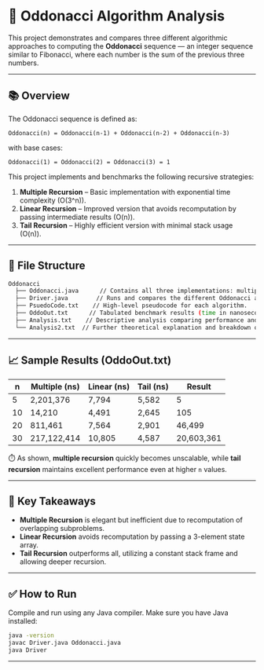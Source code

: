 # 🔁 Oddonacci Algorithm Analysis

This project demonstrates and compares three different algorithmic approaches to computing the **Oddonacci** sequence — an integer sequence similar to Fibonacci, where each number is the sum of the previous three numbers.

---

## 📚 Overview

The Oddonacci sequence is defined as:
```
Oddonacci(n) = Oddonacci(n-1) + Oddonacci(n-2) + Oddonacci(n-3)
```
with base cases:
```
Oddonacci(1) = Oddonacci(2) = Oddonacci(3) = 1
```

This project implements and benchmarks the following recursive strategies:

1. **Multiple Recursion** – Basic implementation with exponential time complexity (O(3^n)).
2. **Linear Recursion** – Improved version that avoids recomputation by passing intermediate results (O(n)).
3. **Tail Recursion** – Highly efficient version with minimal stack usage (O(n)).

---

## 📁 File Structure

```bash
Oddonacci
  ├── Oddonacci.java      // Contains all three implementations: multiple, linear, and tail-recursive.
  ├── Driver.java        // Runs and compares the different Oddonacci algorithms.
  ├── PsuedoCode.txt    // High-level pseudocode for each algorithm.
  ├── OddoOut.txt      // Tabulated benchmark results (time in nanoseconds) for various `n`.
  ├── Analysis.txt    // Descriptive analysis comparing performance and time complexity.
  └── Analysis2.txt  // Further theoretical explanation and breakdown of the recursion mechanics.
```
---

## 📈 Sample Results (OddoOut.txt)

| n  | Multiple (ns) | Linear (ns) | Tail (ns) | Result     |
|----|----------------|--------------|------------|------------|
| 5  | 2,201,376      | 7,794        | 5,582      | 5          |
| 10 | 14,210         | 4,491        | 2,645      | 105        |
| 20 | 811,461        | 7,564        | 2,901      | 46,499     |
| 30 | 217,122,414    | 10,805       | 4,587      | 20,603,361 |

⏱️ As shown, **multiple recursion** quickly becomes unscalable, while **tail recursion** maintains excellent performance even at higher `n` values.

---

## 🧠 Key Takeaways

- **Multiple Recursion** is elegant but inefficient due to recomputation of overlapping subproblems.
- **Linear Recursion** avoids recomputation by passing a 3-element state array.
- **Tail Recursion** outperforms all, utilizing a constant stack frame and allowing deeper recursion.

---

## ✅ How to Run

Compile and run using any Java compiler. Make sure you have Java installed:

```bash
java -version
javac Driver.java Oddonacci.java
java Driver
```

---
